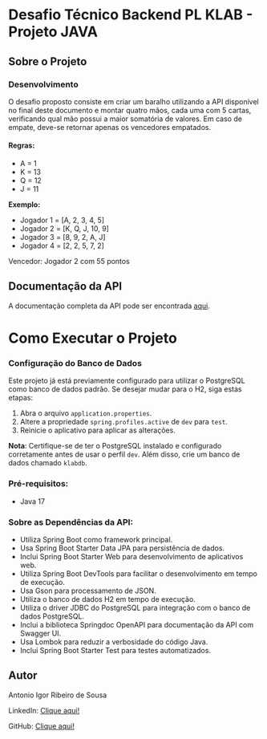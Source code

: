 # Desafio Técnico Backend PL KLAB - Projeto JAVA

## Sobre o Projeto

### Desenvolvimento

O desafio proposto consiste em criar um baralho utilizando a API disponível no final deste documento e montar quatro mãos, cada uma com 5 cartas, verificando qual mão possui a maior somatória de valores. Em caso de empate, deve-se retornar apenas os vencedores empatados.

#### Regras:
- A = 1
- K = 13
- Q = 12
- J = 11

**Exemplo:**
- Jogador 1 = [A, 2, 3, 4, 5]
- Jogador 2 = [K, Q, J, 10, 9]
- Jogador 3 = [8, 9, 2, A, J]
- Jogador 4 = [2, 2, 5, 7, 2]

Vencedor: Jogador 2 com 55 pontos

## Documentação da API

A documentação completa da API pode ser encontrada [aqui](http://localhost:8081/swagger-ui/index.html#/).

# Como Executar o Projeto

### Configuração do Banco de Dados

Este projeto já está previamente configurado para utilizar o PostgreSQL como banco de dados padrão. Se desejar mudar para o H2, siga estas etapas:

1. Abra o arquivo `application.properties`.
2. Altere a propriedade `spring.profiles.active` de `dev` para `test`.
3. Reinicie o aplicativo para aplicar as alterações.

**Nota**: Certifique-se de ter o PostgreSQL instalado e configurado corretamente antes de usar o perfil `dev`. Além disso, crie um banco de dados chamado `klabdb`.

### Pré-requisitos:
- Java 17

### Sobre as Dependências da API:

- Utiliza Spring Boot como framework principal.
- Usa Spring Boot Starter Data JPA para persistência de dados.
- Inclui Spring Boot Starter Web para desenvolvimento de aplicativos web.
- Utiliza Spring Boot DevTools para facilitar o desenvolvimento em tempo de execução.
- Usa Gson para processamento de JSON.
- Utiliza o banco de dados H2 em tempo de execução.
- Utiliza o driver JDBC do PostgreSQL para integração com o banco de dados PostgreSQL.
- Inclui a biblioteca Springdoc OpenAPI para documentação da API com Swagger UI.
- Usa Lombok para reduzir a verbosidade do código Java.
- Inclui Spring Boot Starter Test para testes automatizados.

## Autor
Antonio Igor Ribeiro de Sousa

LinkedIn: [Clique aqui!](https://www.linkedin.com/in/igor-ribeiro-sousa/)

GitHub: [Clique aqui!](https://github.com/igor-ribeiro-sousa)
